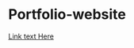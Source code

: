 # Portfolio-website

[Link text Here]([[https://link-url-here.org](https://aditya-jasrotia.netlify.app/)](https://aditya-jasrotia.netlify.app/)https://aditya-jasrotia.netlify.app/)
